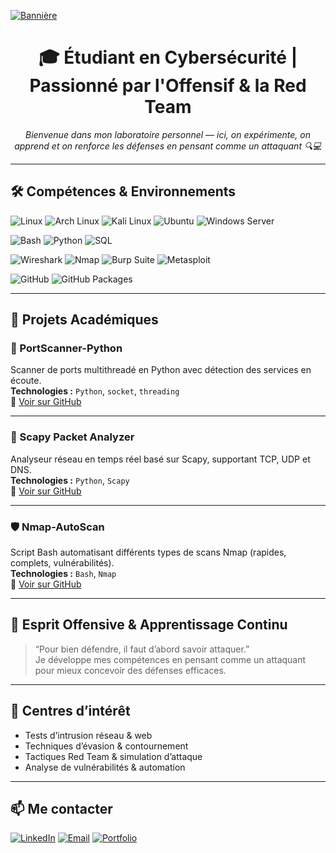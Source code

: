 [![Bannière](https://user-images.githubusercontent.com/79813703/224882534-09d61d4f-f019-45af-819c-918c8a1d3b83.gif)](https://github.com/ilyass-moussa)

<div align="center">
  <h1>🎓 Étudiant en Cybersécurité | Passionné par l'Offensif & la Red Team</h1>
  <p><em>Bienvenue dans mon laboratoire personnel — ici, on expérimente, on apprend et on renforce les défenses en pensant comme un attaquant 🔍💻</em></p>
</div>

---

## 🛠️ Compétences & Environnements

![Linux](https://img.shields.io/badge/-Linux-FCC624?logo=linux&logoColor=black)
![Arch Linux](https://img.shields.io/badge/-Arch_Linux-1793D1?logo=arch-linux&logoColor=white)
![Kali Linux](https://img.shields.io/badge/-Kali_Linux-557C94?logo=kali-linux&logoColor=white)
![Ubuntu](https://img.shields.io/badge/-Ubuntu-E95420?logo=ubuntu&logoColor=white)
![Windows Server](https://img.shields.io/badge/-Windows_Server-0078D6?logo=windows&logoColor=white)

![Bash](https://img.shields.io/badge/-Bash-121011?logo=gnu-bash&logoColor=white)
![Python](https://img.shields.io/badge/-Python-3776AB?logo=python&logoColor=white)
![SQL](https://img.shields.io/badge/-SQL-4479A1?logo=mysql&logoColor=white)

![Wireshark](https://img.shields.io/badge/-Wireshark-1679A7?logo=wireshark&logoColor=white)
![Nmap](https://img.shields.io/badge/-Nmap-4F5D95?logo=nmap&logoColor=white)
![Burp Suite](https://img.shields.io/badge/-Burp_Suite-F47C20?logo=burp-suite&logoColor=white)
![Metasploit](https://img.shields.io/badge/-Metasploit-FF0000?logo=metasploit&logoColor=white)

![GitHub](https://img.shields.io/badge/-GitHub-181717?logo=github&logoColor=white)
![GitHub Packages](https://img.shields.io/badge/-GitHub_Packages-24292E?logo=github&logoColor=white)

---

## 🚀 Projets Académiques

### 🔎 PortScanner-Python
Scanner de ports multithreadé en Python avec détection des services en écoute.  
**Technologies :** `Python`, `socket`, `threading`  
🔗 [Voir sur GitHub](https://github.com/ilyass-moussa/PortScanner-Python)

---

### 📡 Scapy Packet Analyzer
Analyseur réseau en temps réel basé sur Scapy, supportant TCP, UDP et DNS.  
**Technologies :** `Python`, `Scapy`  
🔗 [Voir sur GitHub](https://github.com/ilyass-moussa/Scapy-Packet-Analyzer)

---

### 🛡️ Nmap-AutoScan
Script Bash automatisant différents types de scans Nmap (rapides, complets, vulnérabilités).  
**Technologies :** `Bash`, `Nmap`  
🔗 [Voir sur GitHub](https://github.com/ilyass-moussa/Nmap-AutoScan)

---

## 🧠 Esprit Offensive & Apprentissage Continu

> “Pour bien défendre, il faut d’abord savoir attaquer.”  
> Je développe mes compétences en pensant comme un attaquant pour mieux concevoir des défenses efficaces.

---

## 🎯 Centres d’intérêt

- Tests d’intrusion réseau & web  
- Techniques d’évasion & contournement  
- Tactiques Red Team & simulation d’attaque  
- Analyse de vulnérabilités & automation

---

## 📫 Me contacter

[![LinkedIn](https://img.shields.io/badge/LinkedIn-0077B5?logo=linkedin&logoColor=white)](https://linkedin.com/in/ton-lien)
[![Email](https://img.shields.io/badge/email-D14836?logo=gmail&logoColor=white)](mailto:ilyass@email.com)
[![Portfolio](https://img.shields.io/badge/Portfolio-000000?logo=firefox&logoColor=white)](https://tonportfolio.com)
